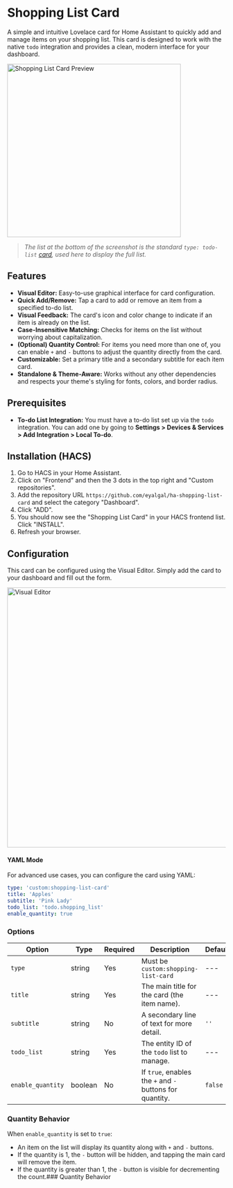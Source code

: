 # Shopping List Card

A simple and intuitive Lovelace card for Home Assistant to quickly add and manage items on your shopping list. This card is designed to work with the native `todo` integration and provides a clean, modern interface for your dashboard.

<img src="https://github.com/user-attachments/assets/a0b4b32b-c765-456a-959c-ec2b6138e525" alt="Shopping List Card Preview" width="400"/>

> *The list at the bottom of the screenshot is the standard `type: todo-list` [card](https://www.home-assistant.io/lovelace/todo-list/), used here to display the full list.*

## Features

* **Visual Editor:** Easy-to-use graphical interface for card configuration.
* **Quick Add/Remove:** Tap a card to add or remove an item from a specified to-do list.
* **Visual Feedback:** The card's icon and color change to indicate if an item is already on the list.
* **Case-Insensitive Matching:** Checks for items on the list without worrying about capitalization.
* **(Optional) Quantity Control:** For items you need more than one of, you can enable `+` and `-` buttons to adjust the quantity directly from the card.
* **Customizable:** Set a primary title and a secondary subtitle for each item card.
* **Standalone & Theme-Aware:** Works without any other dependencies and respects your theme's styling for fonts, colors, and border radius.

## Prerequisites

* **To-do List Integration:** You must have a to-do list set up via the `todo` integration. You can add one by going to **Settings > Devices & Services > Add Integration > Local To-do**.

## Installation (HACS)

1.  Go to HACS in your Home Assistant.
2.  Click on "Frontend" and then the 3 dots in the top right and "Custom repositories".
3.  Add the repository URL `https://github.com/eyalgal/ha-shopping-list-card` and select the category "Dashboard".
4.  Click "ADD".
5.  You should now see the "Shopping List Card" in your HACS frontend list. Click "INSTALL".
6.  Refresh your browser.

## Configuration

This card can be configured using the Visual Editor. Simply add the card to your dashboard and fill out the form.

<img src="https://github.com/user-attachments/assets/cb1e4d2e-fa99-453c-b363-ead634002c6a" alt="Visual Editor" width="600"/>

#### YAML Mode

For advanced use cases, you can configure the card using YAML:

```yaml
type: 'custom:shopping-list-card'
title: 'Apples'
subtitle: 'Pink Lady'
todo_list: 'todo.shopping_list'
enable_quantity: true
```

### Options

| Option | Type | Required | Description | Default |
| --- | --- | --- | --- | --- |
| `type` | string | Yes | Must be `custom:shopping-list-card` | --- |
| `title` | string | Yes | The main title for the card (the item name). | --- |
| `subtitle` | string | No | A secondary line of text for more detail. | `''` |
| `todo_list` | string | Yes | The entity ID of the `todo` list to manage. | --- |
| `enable_quantity` | boolean | No | If `true`, enables the `+` and `-` buttons for quantity. | `false` |

### Quantity Behavior

When `enable_quantity` is set to `true`:

* An item on the list will display its quantity along with `+` and `-` buttons.
* If the quantity is 1, the `-` button will be hidden, and tapping the main card will remove the item.
* If the quantity is greater than 1, the `-` button is visible for decrementing the count.### Quantity Behavior
